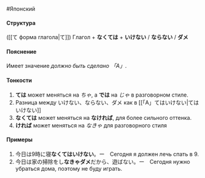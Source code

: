 #Японский 
#### Структура
([[て форма глагола|て]]) Глагол + **なくては** + **いけない** / **ならない** / **ダメ**
#### Пояснение
Имеет значение *должно быть сделано 「A」*.
#### Тонкости
1. **ては** может меняться на *ちゃ*, а **では** на *じゃ* в разговорном стиле.
2. Разница между いけない、ならない、ダメ как в [[「A」てはいけない|てはいけない]]
3. **なくては** может меняться на **なければ**, для более сильного оттенка.
4. **ければ** может меняться на *なきゃ* для разговорного стиля
#### Примеры
1. 今日は9時に寝**なくてはいけない**。ー　Сегодня я должен лечь спать в 9. 
2. 今日は家の掃除をし**なきゃダメ**だから、遊ばない。ー　Сегодня нужно убраться дома, поэтому не буду играть.